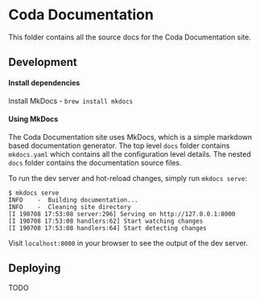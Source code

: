 # Coda Documentation

This folder contains all the source docs for the Coda Documentation site.

## Development

#### Install dependencies

Install MkDocs - `brew install mkdocs`

#### Using MkDocs

The Coda Documentation site uses MkDocs, which is a simple markdown based documentation generator. The top level `docs` folder contains `mkdocs.yaml` which contains all the configuration level details. The nested `docs` folder contains the documentation source files. 

To run the dev server and hot-reload changes, simply run `mkdocs serve`:

```
$ mkdocs serve
INFO    -  Building documentation...
INFO    -  Cleaning site directory
[I 190708 17:53:08 server:296] Serving on http://127.0.0.1:8000
[I 190708 17:53:08 handlers:62] Start watching changes
[I 190708 17:53:08 handlers:64] Start detecting changes
```

Visit `localhost:8000` in your browser to see the output of the dev server.

## Deploying

TODO